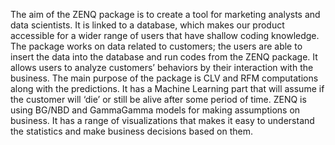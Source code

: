 The aim of the ZENQ package is to create a tool for marketing analysts and data scientists. It is linked to a database, which makes our product accessible for a wider range of users that have shallow coding knowledge. The package works on data related to customers; the users are able to insert the data into the database and run codes from the ZENQ package. It allows users to analyze customers’ behaviors by their interaction with the business. The main purpose of the package is CLV and RFM computations along with the predictions. It has a Machine Learning part that will assume if the customer will ‘die’ or still be alive after some period of time. ZENQ is using BG/NBD and GammaGamma models for making assumptions on business. It has a range of visualizations that makes it easy to understand the statistics and make business decisions based on them.